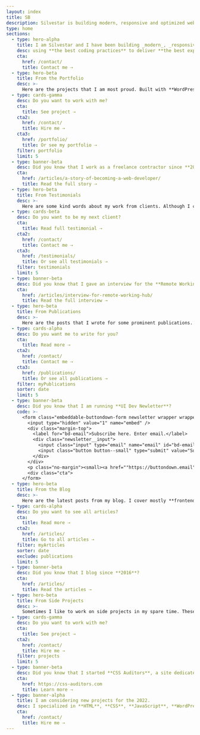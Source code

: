 ```yaml
---
layout: index
title: SB
description: Silvestar is building modern, responsive and optimized websites since 2012 using the best coding practices to deliver the best experience for every user.
type: home
sections:
  - type: hero-alpha
    title: I am Silvestar and I have been building _modern_, _responsive_ and _optimized_ websites since 2012
    desc: using **the best coding practices** to deliver **the best experience** for every user.
    cta:
      href: /contact/
      title: Contact me ⇢
  - type: hero-beta
    title: From the Portfolio
    desc: >-
      Here are the projects that I am most proud. Built with **WordPress**, **Shopify**, **Jekyll**, and **Hugo**, among others.
  - type: cards-gamma
    desc: Do you want to work with me?
    cta:
      title: See project ⇢
    cta2:
      href: /contact/
      title: Hire me ⇢
    cta3:
      href: /portfolio/
      title: Or see my portfolio ⇢
    filter: portfolio
    limit: 5
  - type: banner-beta
    desc: Did you know that I work as a freelance contractor since **2017**?
    cta:
      href: /articles/a-story-of-becoming-a-web-developer/
      title: Read the full story ⇢
  - type: hero-beta
    title: From Testimonials
    desc: >-
      Here are some kind words about my work from clients. Although I collaborated with clients from more than 10 countries, most of them come from **The United States**.
  - type: cards-beta
    desc: Do you want to be my next client?
    cta:
      title: Read full testimonial ⇢
    cta2:
      href: /contact/
      title: Contact me ⇢
    cta3:
      href: /testimonials/
      title: Or see all testimonials ⇢
    filter: testimonials
    limit: 5
  - type: banner-beta
    desc: Did you know that I gave an interview for the **Remote Working Hub**?
    cta:
      href: /articles/interview-for-remote-working-hub/
      title: Read the full interview ⇢
  - type: hero-beta
    title: From Publications
    desc: >-
      Here are the posts that I wrote for some prominent publications. I wrote for **CSS Tricks**, **LogRocket**, and **Toptal**.
  - type: cards-alpha
    desc: Do you want me to write for you?
    cta:
      title: Read more ⇢
    cta2:
      href: /contact/
      title: Contact me ⇢
    cta3:
      href: /publications/
      title: Or see all publications ⇢
    filter: myPublications
    sorter: date
    limit: 5
  - type: banner-beta
    desc: Did you know that I am running **UI Dev Newletter**?
    code: >-
      <form class="embeddable-buttondown-form newsletter wrapper wrapper--beta margin-top text-left" action="https://buttondown.email/api/emails/embed-subscribe/starbist" method="post" target="popupwindow" onsubmit="window.open('https://buttondown.email/starbist', 'popupwindow')">
        <input type="hidden" value="1" name="embed" />
        <div class="margin-top">
          <label for="bd-email">Subscribe here. Enter email.</label>
          <div class="newsletter__input">
            <input class="input" type="email" name="email" id="bd-email" />
            <input class="button button--small" type="submit" value="Subscribe" />
          </div>
        </div>
        <p class="no-margin"><small><a href=""https://buttondown.email" target="_blank" rel="noreferrer">Powered by Buttondown</a></small></p>
        <div class="cta">
      </form>
  - type: hero-beta
    title: From the Blog
    desc: >-
      Here are the latest posts from my blog. I cover mostly **frontend**, **JAMstack**, and **freelancing** topics.
  - type: cards-alpha
    desc: Do you want to see all articles?
    cta:
      title: Read more ⇢
    cta2:
      href: /articles/
      title: Go to all articles ⇢
    filter: myArticles
    sorter: date
    exclude: publications
    limit: 5
  - type: banner-beta
    desc: Did you know that I blog since **2016**?
    cta:
      href: /articles/
      title: Read the articles ⇢
  - type: hero-beta
    title: From Side Projects
    desc: >-
      Sometimes I like to work on side projects in my spare time. These are my open-source side projects.
  - type: cards-gamma
    desc: Do you want to work with me?
    cta:
      title: See project ⇢
    cta2:
      href: /contact/
      title: Hire me ⇢
    filter: projects
    limit: 5
  - type: banner-beta
    desc: Did you know that I started **CSS Auditors**, a site dedicated to **auditing CSS**?
    cta:
      href: https://css-auditors.com
      title: Learn more ⇢
  - type: banner-alpha
    title: I am considering new projects for the 2022.
    desc: I specialized in **HTML**, **CSS**, **JavaScript**, **WordPress**, **Shopify**, and **JAMstack** technologies.
    cta:
      href: /contact/
      title: Hire me ⇢
---
```

